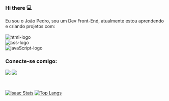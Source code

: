 ### Hi there :computer:

Eu sou o João Pedro, sou um Dev Front-End, atualmente estou aprendendo e criando projetos com: 
<br><br>
  <img src="https://img.shields.io/badge/HTML-239120?style=for-the-badge&logo=html5&logoColor=white" alt="html-logo" />
  <br>
  <img src="https://img.shields.io/badge/CSS-239120?&style=for-the-badge&logo=css3&logoColor=white" alt="css-logo" />
  <br>
  <img src="https://img.shields.io/badge/JavaScript-F7DF1E?style=for-the-badge&logo=javascript&logoColor=black" alt="javaScript-logo" />

### Conecte-se comigo:
<p>
<a href="https://www.instagram.com/joaopedriinhoo/"><img src="https://img.shields.io/badge/Instagram-E4405F?style=for-the-badge&logo=instagram&logoColor=white" /></a>
<a href="https://www.linkedin.com/in/jo%C3%A3o-pedro-isaac-143a82275/"><img src="https://img.shields.io/badge/LinkedIn-0077B5?style=for-the-badge&logo=linkedin&logoColor=white" /></a>
</p>
<br>

[![Isaac Stats](https://github-readme-stats.vercel.app/api?username=joaopedroisaac)](https://github.com/joaopedroisaac/github-readme-stats)
[![Top Langs](https://github-readme-stats.vercel.app/api/top-langs/?username=joaopedroisaac)](https://github.com/anuraghazra/github-readme-stats)

